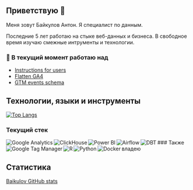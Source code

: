 ## Приветствую 👋

Меня зовут Байкулов Антон. Я специалист по данным.

Последние 5 лет работаю на стыке веб-данных и бизнеса. В свободное время изучаю смежные интрументы и технологии.

### 🔭 В текущий момент работаю над

- [Instructions for users](https://github.com/baikulov/instructions)
- [Flatten GA4](https://github.com/baikulov/ga4_dbt)
- [GTM events schema](https://github.com/baikulov/events_schema_example)

## Технологии, языки и инструменты

[![Top Langs](https://github-readme-stats.vercel.app/api/top-langs/?username=baikulov&layout=compact&theme=radical)](https://github.com/baikulov/github-readme-stats)

### Текущий стек

<img align="left" alt="Google Analytics" title="Google Analytics" src="https://img.shields.io/badge/Google_Analytics-151719?style=for-the-badge&logo=GoogleAnalytics" />

<img align="left" alt="ClickHouse" title="ClickHouse" src="https://img.shields.io/badge/ClickHouse-151719?style=for-the-badge&logo=ClickHouse" />

<img align="left" alt="Power BI" title="Power BI" src="https://img.shields.io/badge/Power_BI-151719?style=for-the-badge&logo=PowerBI" />

<img align="left" alt="Airflow" title="Airflow" src="https://img.shields.io/badge/Airflow-151719?style=for-the-badge&logo=Apache Airflow" />

<img align="left" alt="DBT" title="DBT" src="https://img.shields.io/badge/dbt-151719?style=for-the-badge&logo=dbt" />

<img align="left" alt="Google Tag Manager" title="Google Tag Manager" src="https://img.shields.io/badge/Google_Tag_Manager-151719?style=for-the-badge&logo=GoogleTagManager" />
### Также владею

<img align="left" alt="R" title="R" src="https://img.shields.io/badge/R-151719?style=for-the-badge&logo=R" />

<img align="left" alt="Python" title="Python" src="https://img.shields.io/badge/Python-151719?style=for-the-badge&logo=python" />

<img align="left" alt="Docker" title="Docker" src="https://img.shields.io/badge/Docker-151719?style=for-the-badge&logo=docker" />

## Статистика

[Baikulov GitHub stats](https://github-readme-stats.vercel.app/api?username=baikulov&show_icons=true&theme=radical)
